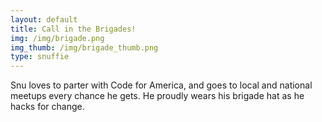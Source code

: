 ```yaml
---
layout: default
title: Call in the Brigades!
img: /img/brigade.png
img_thumb: /img/brigade_thumb.png
type: snuffie
---
```


Snu loves to parter with Code for America, and goes to local and national meetups every chance he gets. He proudly wears his brigade hat as he hacks for change.
